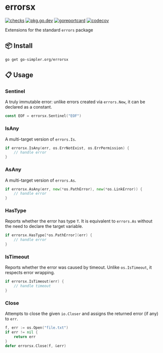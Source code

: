 # errorsx

[![checks](https://github.com/go-simpler/errorsx/actions/workflows/checks.yml/badge.svg)](https://github.com/go-simpler/errorsx/actions/workflows/checks.yml)
[![pkg.go.dev](https://pkg.go.dev/badge/go-simpler.org/errorsx.svg)](https://pkg.go.dev/go-simpler.org/errorsx)
[![goreportcard](https://goreportcard.com/badge/go-simpler.org/errorsx)](https://goreportcard.com/report/go-simpler.org/errorsx)
[![codecov](https://codecov.io/gh/go-simpler/errorsx/branch/main/graph/badge.svg)](https://codecov.io/gh/go-simpler/errorsx)

Extensions for the standard `errors` package

## 📦 Install

```shell
go get go-simpler.org/errorsx
```

## 📋 Usage

### Sentinel

A truly immutable error: unlike errors created via `errors.New`, it can be declared as a constant.

```go
const EOF = errorsx.Sentinel("EOF")
```

### IsAny

A multi-target version of `errors.Is`.

```go
if errorsx.IsAny(err, os.ErrNotExist, os.ErrPermission) {
    // handle error
}
```

### AsAny

A multi-target version of `errors.As`.

```go
if errorsx.AsAny(err, new(*os.PathError), new(*os.LinkError)) {
    // handle error
}
```

### HasType

Reports whether the error has type `T`.
It is equivalent to `errors.As` without the need to declare the target variable.

```go
if errorsx.HasType[*os.PathError](err) {
    // handle error
}
```

### IsTimeout

Reports whether the error was caused by timeout.
Unlike `os.IsTimeout`, it respects error wrapping.

```go
if errorsx.IsTimeout(err) {
    // handle timeout
}
```

### Close

Attempts to close the given `io.Closer` and assigns the returned error (if any) to `err`.

```go
f, err := os.Open("file.txt")
if err != nil {
    return err
}
defer errorsx.Close(f, &err)
```
